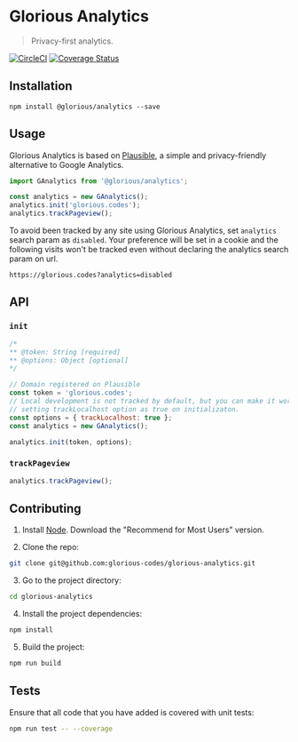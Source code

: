 # Glorious Analytics

> Privacy-first analytics.

[![CircleCI](https://circleci.com/gh/glorious-codes/glorious-analytics/tree/master.svg?style=svg)](https://circleci.com/gh/glorious-codes/glorious-analytics/tree/master)
[![Coverage Status](https://coveralls.io/repos/github/glorious-codes/glorious-analytics/badge.svg?branch=master)](https://coveralls.io/github/glorious-codes/glorious-analytics?branch=master)

## Installation

```
npm install @glorious/analytics --save
```

## Usage

Glorious Analytics is based on [Plausible](https://plausible.io/), a simple and privacy-friendly alternative to Google Analytics.

``` javascript
import GAnalytics from '@glorious/analytics';

const analytics = new GAnalytics();
analytics.init('glorious.codes');
analytics.trackPageview();
```

To avoid been tracked by any site using Glorious Analytics, set `analytics` search param as `disabled`. Your preference will be set in a cookie and the following visits won't be tracked even without declaring the analytics search param on url.
```
https://glorious.codes?analytics=disabled
```

## API

### `init`

``` javascript
/*
** @token: String [required]
** @options: Object [optional]
*/

// Domain registered on Plausible
const token = 'glorious.codes';
// Local development is not tracked by default, but you can make it work by
// setting trackLocalhost option as true on initializaton.
const options = { trackLocalhost: true };
const analytics = new GAnalytics();

analytics.init(token, options);
```

### `trackPageview`

``` javascript
analytics.trackPageview();
```

## Contributing

1. Install [Node](https://nodejs.org/en/). Download the "Recommend for Most Users" version.

2. Clone the repo:
``` bash
git clone git@github.com:glorious-codes/glorious-analytics.git
```

3. Go to the project directory:
``` bash
cd glorious-analytics
```

4. Install the project dependencies:
``` bash
npm install
```

5. Build the project:
``` bash
npm run build
```

## Tests

Ensure that all code that you have added is covered with unit tests:
``` bash
npm run test -- --coverage
```
